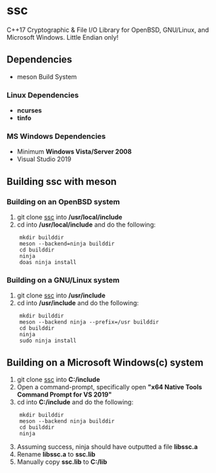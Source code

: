 # ssc
C++17 Cryptographic & File I/O Library for OpenBSD, GNU/Linux, and Microsoft Windows.
Little Endian only!
## Dependencies
-   meson Build System
### Linux Dependencies
-    __ncurses__
-    __tinfo__
### MS Windows Dependencies
-   Minimum __Windows Vista/Server 2008__
-   Visual Studio 2019
## Building ssc with meson
### Building on an OpenBSD system
1. git clone [ssc](https://github.com/stuartcalder/ssc) into __/usr/local/include__
2. cd into __/usr/local/include__ and do the following:
```
	mkdir builddir
	meson --backend=ninja builddir
	cd builddir
	ninja
	doas ninja install
```

### Building on a GNU/Linux system
1. git clone [ssc](https://github.com/stuartcalder/ssc) into __/usr/include__
2. cd into __/usr/include__ and do the following:
```
    mkdir builddir
    meson --backend ninja --prefix=/usr builddir
    cd builddir
    ninja
    sudo ninja install
```

## Building on a Microsoft Windows(c) system
1. git clone [ssc](https://github.com/stuartcalder/ssc) into __C:/include__
2. Open a command-prompt, specifically open __"x64 Native Tools Command Prompt for VS 2019"__
2. cd into __C:/include__ and do the following:
```
    mkdir builddir
    meson --backend ninja builddir
    cd builddir
    ninja
```

3. Assuming success, ninja should have outputted a file __libssc.a__
4. Rename __libssc.a__ to __ssc.lib__
5. Manually copy __ssc.lib__ to __C:/lib__
